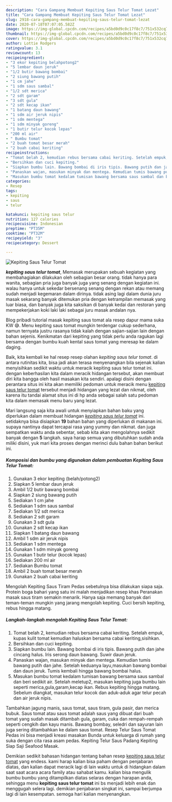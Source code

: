 ```yaml
---
description: "Cara Gampang Membuat Kepiting Saus Telur Tomat Lezat"
title: "Cara Gampang Membuat Kepiting Saus Telur Tomat Lezat"
slug: 2918-cara-gampang-membuat-kepiting-saus-telur-tomat-lezat
date: 2020-07-18T07:07:05.582Z
image: https://img-global.cpcdn.com/recipes/a5bd0d9c0c17f8c7/751x532cq70/kepiting-saus-telur-tomat-foto-resep-utama.jpg
thumbnail: https://img-global.cpcdn.com/recipes/a5bd0d9c0c17f8c7/751x532cq70/kepiting-saus-telur-tomat-foto-resep-utama.jpg
cover: https://img-global.cpcdn.com/recipes/a5bd0d9c0c17f8c7/751x532cq70/kepiting-saus-telur-tomat-foto-resep-utama.jpg
author: Lottie Rodgers
ratingvalue: 3.1
reviewcount: 13
recipeingredient:
- "3 ekor kepiting belahpotong2"
- "5 lembar daun jeruk"
- "1/2 butir bawang bombai"
- "2 siung bawang putih"
- "1 cm jahe"
- "1 sdm saus sambal"
- "1/2 sdt merica"
- "2 sdt garam"
- "3 sdt gula"
- "2 sdt kecap ikan"
- "1 batang daun bawang"
- "1 sdm air jeruk nipis"
- "1 sdm mentega"
- "1 sdm minyak goreng"
- "1 butir telur kocok lepas"
- "200 ml air"
- " Bumbu tomat"
- "2 buah tomat besar merah"
- "2 buah cabai keriting"
recipeinstructions:
- "Tomat belah 2, kemudian rebus bersama cabai keriting. Setelah empuk, kupas kulit tomat kemudian haluskan bersama cabai keriting,sisihkan."
- "Bersihkan dan cuci kepiting."
- "Siapkan bumbu lain. Bawang bombai di iris tipis. Bawang putih dan jahe cincang halus. Iris serong daun bawang. Suwir daun jeruk."
- "Panaskan wajan, masukan minyak dan mentega. Kemudian tumis bawang putih dan jahe. Setelah keduanya layu,masukan bawang bombai dan daun jeruk. Tumis kembali hingga bawang bombai halus."
- "Masukan bumbu tomat kedalam tumisan bawang bersama saus sambal dan beri sedikit air. Setelah meletup2, masukan kepiting juga bumbu lain seperti merica,gula,garam,kecap ikan. Rebus kepiting hingga matang. Sebelum diangkat, masukan telur kocok dan aduk-aduk agar telur pecah dan air jeruk nipis."
categories:
- Resep
tags:
- kepiting
- saus
- telur

katakunci: kepiting saus telur 
nutrition: 127 calories
recipecuisine: Indonesian
preptime: "PT35M"
cooktime: "PT32M"
recipeyield: "3"
recipecategory: Dessert

---
```



![Kepiting Saus Telur Tomat](https://img-global.cpcdn.com/recipes/a5bd0d9c0c17f8c7/751x532cq70/kepiting-saus-telur-tomat-foto-resep-utama.jpg)

<b><i>kepiting saus telur tomat</i></b>, Memasak merupakan sebuah kegiatan yang membahagiakan dilakukan oleh sebagian besar orang. tidak hanya para wanita, sebagian pria juga banyak juga yang senang dengan kegiatan ini. walau hanya untuk sekedar bersenang senang dengan rekan atau memang sudah menjadi kegemaran dalam dirinya. tidak asing lagi dalam dunia juru masak sekarang banyak ditemukan pria dengan ketrampilan memasak yang luar biasa, dan banyak juga kita saksikan di banyak kedai dan restoran yang mempekerjakan koki laki laki sebagai juru masak andalan nya.

Blog pribadi tutorial masak kepiting saus tomat ala resep dapur mama suka KW 😅. Menu kepiting saus tomat mungkin terdengar cukup sederhana, namun ternyata justru rasanya tidak kalah dengan sajian-sajian lain dengan bahan sejenis. Kenikmatan dari kepiting yang tidak perlu anda ragukan lagi bersama dengan bumbu kuah kental saus tomat yang meresap ke dalam daging.

Baik, kita kembali ke hal resep resep olahan <i>kepiting saus telur tomat</i>. di antara rutinitas kita, bisa jadi akan terasa menyenangkan bila sejenak kalian menyisihkan sedikit waktu untuk meracik kepiting saus telur tomat ini. dengan keberhasilan kita dalam meracik hidangan tersebut, akan membuat diri kita bangga oleh hasil masakan kita sendiri. apalagi disini dengan perantara situs ini kita akan memiliki pedoman untuk meracik menu <u>kepiting saus telur tomat</u> tersebut menjadi hidangan yang lezat dan nikmat, oleh karena itu tandai alamat situs ini di hp anda sebagai salah satu pedoman kita dalam memasak menu baru yang lezat.


Mari langsung saja kita awali untuk menyiapkan bahan baku yang diperlukan dalam membuat hidangan <u><i>kepiting saus telur tomat</i></u> ini. setidaknya bisa disiapkan <b>19</b> bahan bahan yang diperlukan di makanan ini. supaya nantinya dapat tercapai rasa yang yummy dan nikmat. dan juga sempatkan waktu anda sebentar, sebab kita akan mengolahnya sedikit banyak dengan <b>5</b> langkah. saya harap semua yang dibutuhkan sudah anda miliki disini, yuk mari kita proses dengan merinci dulu bahan bahan berikut ini.

<!--inarticleads1-->

##### Komposisi dan bumbu yang digunakan dalam pembuatan Kepiting Saus Telur Tomat:

1. Gunakan 3 ekor kepiting (belah/potong2)
1. Siapkan 5 lembar daun jeruk
1. Ambil 1/2 butir bawang bombai
1. Siapkan 2 siung bawang putih
1. Sediakan 1 cm jahe
1. Sediakan 1 sdm saus sambal
1. Sediakan 1/2 sdt merica
1. Sediakan 2 sdt garam
1. Gunakan 3 sdt gula
1. Gunakan 2 sdt kecap ikan
1. Siapkan 1 batang daun bawang
1. Ambil 1 sdm air jeruk nipis
1. Sediakan 1 sdm mentega
1. Gunakan 1 sdm minyak goreng
1. Gunakan 1 butir telur (kocok lepas)
1. Sediakan 200 ml air
1. Sediakan  Bumbu tomat
1. Ambil 2 buah tomat besar merah
1. Gunakan 2 buah cabai keriting


Mengolah Kepiting Saus Tiram Pedas sebetulnya bisa dilakukan siapa saja. Protein boga bahari yang satu ini malah menjadikan resep khas Peranakan masak saus tiram semakin menarik. Hanya saja memang banyak dari teman-teman mungkin yang jarang mengolah kepiting. Cuci bersih kepiting, rebus hingga matang. 

<!--inarticleads2-->

##### Langkah-langkah mengolah Kepiting Saus Telur Tomat:

1. Tomat belah 2, kemudian rebus bersama cabai keriting. Setelah empuk, kupas kulit tomat kemudian haluskan bersama cabai keriting,sisihkan.
1. Bersihkan dan cuci kepiting.
1. Siapkan bumbu lain. Bawang bombai di iris tipis. Bawang putih dan jahe cincang halus. Iris serong daun bawang. Suwir daun jeruk.
1. Panaskan wajan, masukan minyak dan mentega. Kemudian tumis bawang putih dan jahe. Setelah keduanya layu,masukan bawang bombai dan daun jeruk. Tumis kembali hingga bawang bombai halus.
1. Masukan bumbu tomat kedalam tumisan bawang bersama saus sambal dan beri sedikit air. Setelah meletup2, masukan kepiting juga bumbu lain seperti merica,gula,garam,kecap ikan. Rebus kepiting hingga matang. Sebelum diangkat, masukan telur kocok dan aduk-aduk agar telur pecah dan air jeruk nipis.


Tambahkan jagung manis, saus tomat, saus tiram, gula pasir, dan merica bubuk. Saus tomat atau saus tomat adalah saus yang dibuat dari buah tomat yang sudah masak ditambah gula, garam, cuka dan rempah-rempah seperti cengkih dan kayu manis. Bawang bombay, seledri dan sayuran lain juga sering ditambahkan ke dalam saus tomat. Resep Telur Saus Tomat Pedas ini bisa menjadi kreasi masakan Bunda untuk keluarga di rumah yang suka dengan cita rasa asam pedas. Kepiting Telur Saus Padang Kepiting Siap Saji Seafood Masak. 

Demikian sedikit bahasan hidangan tentang bahan resep <u>kepiting saus telur tomat</u> yang endess. kami harap kalian bisa paham dengan penjabaran diatas, dan kalian dapat meracik lagi di lain waktu untuk di hidangkan dalam saat saat acara acara family atau sahabat kamu. kalian bisa mengulik bumbu bumbu yang ditampilkan diatas selaras dengan harapan anda, sehingga menu <b>kepiting saus telur tomat</b> ini bs menjadi lebih enak dan menggugah selera lagi. demikian penjabaran singkat ini, sampai berjumpa lagi di lain kesempatan. semoga hari kalian menyenangkan.
